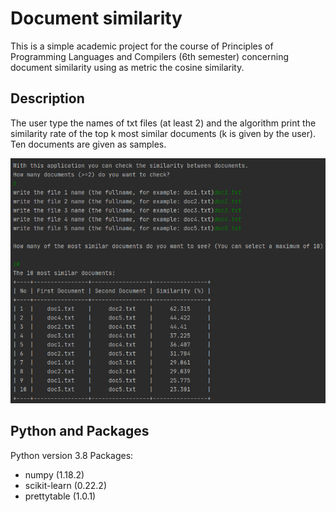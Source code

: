 # Document similarity

This is a simple academic project for the course of Principles of Programming Languages and Compilers (6th semester) concerning document similarity using as metric the cosine similarity.

## Description
The user type the names of txt files (at least 2) and the algorithm print the similarity rate of the top k most similar documents (k is given by the user).
Ten documents are given as samples. 

![](run_example.png)

## Python and Packages

Python version 3.8
Packages:
* numpy (1.18.2)
* scikit-learn (0.22.2)
* prettytable (1.0.1)